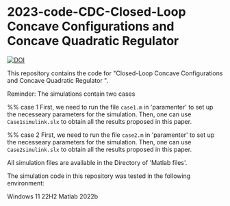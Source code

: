 # 2023-code-CDC-Closed-Loop Concave Configurations and Concave Quadratic Regulator


[![DOI](https://zenodo.org/badge/DOI/10.5281/zenodo.7314513.svg)](https://doi.org/10.5281/zenodo.7314513)

This repository contains the code for
"Closed-Loop Concave Configurations and Concave Quadratic Regulator ".

Reminder:
The simulations contain two cases

%% case 1
First, we need to run the file `case1.m` in 'paramenter' to set up the necesseary parameters for the simulation. Then, one can use `Case1simulink.slx` to obtain all the results proposed in this paper. 

%% case 2
First, we need to run the file `case2.m` in 'paramenter' to set up the necesseary parameters for the simulation. Then, one can use `Case2simulink.slx` to obtain all the results proposed in this paper. 

All simulation files are available in the Directory of 'Matlab files'.

The simulation code in this repository was tested in the following environment:

Windows 11 22H2
Matlab 2022b
